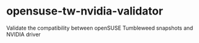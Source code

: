 # opensuse-tw-nvidia-validator

Validate the compatibility between openSUSE Tumbleweed snapshots and NVIDIA driver

